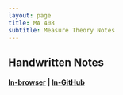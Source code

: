 ```yaml
---
layout: page
title: MA 408
subtitle: Measure Theory Notes
---
```


## Handwritten Notes
#### [In-browser](/math/ma-408/hand-notes.pdf) | [In-GitHub](https://github.com/aryamanmaithani/math/blob/master/ma-408/hand-notes.pdf)